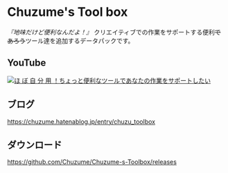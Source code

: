 # Chuzume's Tool box
*『地味だけど便利なんだよ！』* <!-- 『ただ対応するだけじゃあ、つまらないんダナ』だと何かアレなのでクリエイターサポートのやつを引用。 -->
クリエイティブでの作業をサポートする便利~~であろう~~ツール達を追加するデータパックです。

## YouTube
[![ほ ぼ 自 分 用 ！ちょっと便利なツールであなたの作業をサポートしたい](http://img.youtube.com/vi/6PawnCa-Gjw/0.jpg)](https://www.youtube.com/watch?v=6PawnCa-Gjw)

## ブログ
https://chuzume.hatenablog.jp/entry/chuzu_toolbox

## ダウンロード
https://github.com/Chuzume/Chuzume-s-Toolbox/releases

